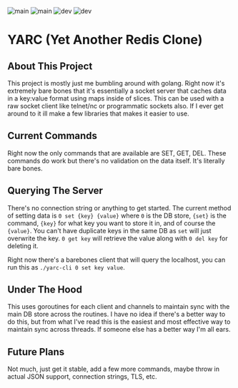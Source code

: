 ![main](https://github.com/Beheadedstraw/YARC/actions/workflows/Server.yml/badge.svg?branch=main) ![main](https://github.com/Beheadedstraw/YARC/actions/workflows/Client.yaml/badge.svg?branch=main)
![dev](https://github.com/Beheadedstraw/YARC/actions/workflows/Dev-Server.yaml/badge.svg?branch=dev) ![dev](https://github.com/Beheadedstraw/YARC/actions/workflows/Dev-Client.yaml/badge.svg?branch=dev) 
# YARC (Yet Another Redis Clone)

## About This Project
This project is mostly just me bumbling around with golang. Right now it's extremely bare bones that it's essentially a socket server that caches data in a key:value format using maps inside of slices. This can be used with a raw socket client like telnet/nc or programmatic sockets also. If I ever get around to it ill make a few libraries that makes it easier to use.

## Current Commands
Right now the only commands that are available are SET, GET, DEL. These commands do work but there's no validation on the data itself. It's literally bare bones.

## Querying The Server
There's no connection string or anything to get started. The current method of setting data is `0 set {key} {value}` where `0` is the DB store, `{set}` is the command, `{key}` for what key you want to store it in, and of course the `{value}`. You can't have duplicate keys in the same DB as `set` will just overwrite the key. `0 get key` will retrieve the value along with `0 del key` for deleting it.

Right now there's a barebones client that will query the localhost, you can run this as `./yarc-cli 0 set key value`.

## Under The Hood
This uses goroutines for each client and channels to maintain sync with the main DB store across the routines. I have no idea if there's a better way to do this, but from what I've read this is the easiest and most effective way to maintain sync across threads. If someone else has a better way I'm all ears. 

## Future Plans
Not much, just get it stable, add a few more commands, maybe throw in actual JSON support, connection strings, TLS, etc.

